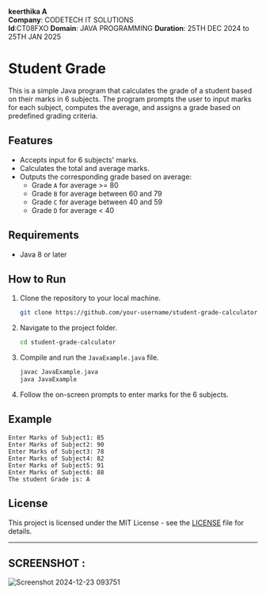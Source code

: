 

**keerthika A**  
**Company**: CODETECH IT SOLUTIONS  
**Id**:CT08FXO
**Domain**: JAVA PROGRAMMING 
**Duration**: 25TH DEC 2024 to 25TH JAN 2025




# Student Grade 

This is a simple Java program that calculates the grade of a student based on their marks in 6 subjects. The program prompts the user to input marks for each subject, computes the average, and assigns a grade based on predefined grading criteria.

## Features

- Accepts input for 6 subjects' marks.
- Calculates the total and average marks.
- Outputs the corresponding grade based on average:
  - Grade `A` for average >= 80
  - Grade `B` for average between 60 and 79
  - Grade `C` for average between 40 and 59
  - Grade `D` for average < 40

## Requirements

- Java 8 or later

## How to Run

1. Clone the repository to your local machine.
   
   ```bash
   git clone https://github.com/your-username/student-grade-calculator.git
   ```

2. Navigate to the project folder.

   ```bash
   cd student-grade-calculator
   ```

3. Compile and run the `JavaExample.java` file.

   ```bash
   javac JavaExample.java
   java JavaExample
   ```

4. Follow the on-screen prompts to enter marks for the 6 subjects.

## Example

```
Enter Marks of Subject1: 85
Enter Marks of Subject2: 90
Enter Marks of Subject3: 78
Enter Marks of Subject4: 82
Enter Marks of Subject5: 91
Enter Marks of Subject6: 88
The student Grade is: A
```

## License

This project is licensed under the MIT License - see the [LICENSE](LICENSE) file for details.

---
## SCREENSHOT :

![Screenshot 2024-12-23 093751](https://github.com/user-attachments/assets/54f56b12-ace5-44db-b2ac-842cdb1da900)
